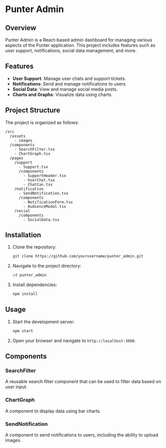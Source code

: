 # Punter Admin

## Overview
Punter Admin is a React-based admin dashboard for managing various aspects of the Punter application. This project includes features such as user support, notifications, social data management, and more.

## Features
- **User Support**: Manage user chats and support tickets.
- **Notifications**: Send and manage notifications to users.
- **Social Data**: View and manage social media posts.
- **Charts and Graphs**: Visualize data using charts.

## Project Structure
The project is organized as follows:
```
/src
  /assets
    - images
  /components
    - SearchFilter.tsx
    - ChartGraph.tsx
  /pages
    /support
      - Support.tsx
      /components
        - SupportHeader.tsx
        - UserChat.tsx
        - ChatCan.tsx
    /notification
      - SendNotification.tsx
      /components
        - NotificationForm.tsx
        - AudienceModal.tsx
    /social
      /components
        - SocialData.tsx
```

## Installation
1. Clone the repository:
   ```sh
   git clone https://github.com/yourusername/punter_admin.git
   ```
2. Navigate to the project directory:
   ```sh
   cd punter_admin
   ```
3. Install dependencies:
   ```sh
   npm install
   ```

## Usage
1. Start the development server:
   ```sh
   npm start
   ```
2. Open your browser and navigate to `http://localhost:3000`.

## Components
### SearchFilter
A reusable search filter component that can be used to filter data based on user input.

### ChartGraph
A component to display data using bar charts.

### SendNotification
A component to send notifications to users, including the ability to upload images.